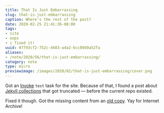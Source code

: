 ```yaml
---
title: That Is Just Embarrassing
slug: that-is-just-embarrassing
caption: Where's the rest of the post?
date: 2020-02-25 21:41:36-08:00
tags:
- site
- oops
- i fixed it!
uuid: 07793cf2-752c-4403-a4a2-6cc89d9a52fa
aliases:
- /note/2020/56/that-is-just-embarrassing/
category: note
type: micro
previewimage: /images/2020/02/that-is-just-embarrassing/cover.png
---
```

Got an [Invoke](/tags/pyinvoke) `test` task for the site. Because of
that, I found a post about [Jekyll
collections](/post/2015/07/making-a-jekyll-collection) that got
truncated — before the current repo existed.

Fixed it though. Got the missing content from an [old
copy](https://web.archive.org/web/20160318224730/http://randomgeekery.org/post/2015/making-a-jekyll-collection).
Yay for Internet Archive\!